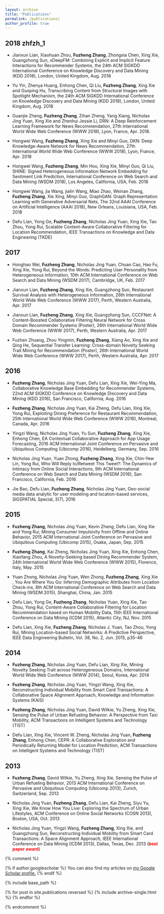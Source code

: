 ```yaml
---
layout: archive
title: "Publications"
permalink: /publications/
author_profile: true
---
```

## 2018 zhfzh_1

* Jianxun Lian, Xiaohuan Zhou, **Fuzheng Zhang**, Zhongxia Chen, Xing Xie, Guangzhong Sun, xDeepFM: Combining Explicit and Implicit Feature Interactions for Recommender Systems, the 24th ACM SIGKDD International Conference on Knowledge Discovery and Data Mining (KDD 2018), London, United Kingdom, Aug. 2018

* Yu Yin, Zhenya Huang, Enhong Chen, Qi Liu, **Fuzheng Zhang**, Xing Xie and Guoping Hu, Transcribing Content from Structural Images with Spotlight Mechanism, the 24th ACM SIGKDD International Conference on Knowledge Discovery and Data Mining (KDD 2018), London, United Kingdom, Aug. 2018

* Guanjie Zheng, **Fuzheng Zhang**, Zihan Zheng, Yang Xiang, Nicholas Jing Yuan, Xing Xie and Zhenhui Jessie Li, DRN: A Deep Reinforcement Learning Framework for News Recommendation, 27th International World Wide Web Conference (WWW 2018), Lyon, France, Apr. 2018.

* Hongwei Wang, **Fuzheng Zhang**, Xing Xie and Minyi Guo, DKN: Deep Knowledge-Aware Network for News Recommendation, 27th International World Wide Web Conference (WWW 2018), Lyon, France, Apr. 2018

* Hongwei Wang, **Fuzheng Zhang**, Min Hou, Xing Xie, Minyi Guo, Qi Liu, SHINE: Signed Heterogeneous Information Network Embedding for Sentiment Link Prediction, International Conference on Web Search and Data Mining (WSDM 2018), Los Angeles, California, USA, Feb. 2018

* Hongwei Wang, jia Wang, jialin Wang, Miao Zhao, Weinan Zhang, **Fuzheng Zhang**, Xie Xing, Minyi Guo, GraphGAN: Graph Representation Learning with Generative Adversarial Nets, The 32nd AAAI Conference on Artificial Intelligence (AAAI 2018), New Orleans, Louisiana, USA, Feb. 2018

* Defu Lian, Yong Ge, **Fuzheng Zhang**, Nicholas Jing Yuan, Xing Xie, Tao Zhou, Yong Rui, Scalable Content-Aware Collaborative Filtering for Location Recommendation, IEEE Transactions on Knowledge and Data Engineering (TKDE)


## 2017

* Honghao Wei, **Fuzheng Zhang**, Nicholas Jing Yuan, Chuan Cao, Hao Fu, Xing Xie, Yong Rui, Beyond the Words: Predicting User Personality from Heterogeneous Information, 10th ACM International Conference on Web Search and Data Mining (WSDM 2017), Cambridge, UK, Feb. 2017

* Jianxun Lian, **Fuzheng Zhang**, Xing Xie, Guangzhong Sun, Restaurant Survival Analysis with Heterogeneous Information, 26th International World Wide Web Conference (WWW 2017), Perth, Western Australia, Apr. 2017

* Jianxun Lian, **Fuzheng Zhang**, Xing Xie, Guangzhong Sun, CCCFNet: A Content-Boosted Collaborative Filtering Neural Network for Cross Domain Recommender Systems (Poster), 26th International World Wide Web Conference (WWW 2017), Perth, Western Australia, Apr. 2017

* Fuzhen Zhuang, Zhou Yingmin, **Fuzheng Zhang**, Xiang Ao, Xing Xie and Qing He, Sequential Transfer Learning: Cross-domain Novelty Seeking Trait Mining for Recommendation (Poster), 26th International World Wide Web Conference (WWW 2017), Perth, Western Australia, Apr. 2017


## 2016

* **Fuzheng Zhang**, Nicholas Jing Yuan, Defu Lian, Xing Xie, Wei-Ying Ma, Collaborative Knowledge Base Embedding for Recommender Systems, 22nd ACM SIGKDD Conference on Knowledge Discovery and Data Mining (KDD 2016), San Francisco, California, Aug. 2016

* **Fuzheng Zhang**, Nicholas Jing Yuan, Kai Zheng, Defu Lian, Xing Xie, Yong Rui, Exploiting Dining Preference for Restaurant Recommendation, 25th International World Wide Web Conference (WWW 2016), Montreal, Canada, Apr. 2016

* Yingzi Wang, Nicholas Jing Yuan, Yu Sun, **Fuzheng Zhang**, Xing Xie, Enhong Chen, EA Contextual Collaborative Approach for App Usage Forecasting, 2016 ACM International Joint Conference on Pervasive and Ubiquitous Computing (Ubicomp 2016), Heidelberg, Germany, Sep. 2016

* Nicholas Jing Yuan, Yuan Zhong, **Fuzheng Zhang**, Xing Xie, Chin-Yew Lin, Yong Rui, Who Will Reply to/Retweet This Tweet?: The Dynamics of Intimacy from Online Social Interactions, 9th ACM International Conference on Web Search and Data Mining (WSDM 2016), San Francisco, California, Feb. 2016

* Jie Bao, Defu Lian, **Fuzheng Zhang**, Nicholas Jing Yuan, Geo-social media data analytic for user modeling and location-based services, SIGSPATIAL Special, 3(7), 2016

## 2015

* **Fuzheng Zhang**, Nicholas Jing Yuan, Kevin Zheng, Defu Lian, Xing Xie and Yong Rui, Mining Consumer Impulsivity from Offline and Online Behavior, 2015 ACM International Joint Conference on Pervasive and Ubiquitous Computing (Ubicomp 2015), Osaka, Japan, Sep. 2015

* **Fuzheng Zhang**, Kai Zheng, Nicholas Jing Yuan, Xing Xie, Enhong Chen, Xiaofang Zhou, A Novelty-Seeking based Dining Recommender System, 24th International World Wide Web Conference (WWW 2015), Florence, Italy, May. 2015

* Yuan Zhong, Nicholas Jing Yuan, Wen Zhong, **Fuzheng Zhang**, Xing Xie , You Are Where You Go: Inferring Demographic Attributes from Location Check-ins, 8th ACM International Conference on Web Search and Data Mining (WSDM 2015), Shanghai, China, Jan. 2015

* Defu Lian, Yong Ge, **Fuzheng Zhang**, Nicholas Yuan, Xing Xie, Tao Zhou, Yong Rui, Content-Aware Collaborative Filtering for Location Recommendation based on Human Mobility Data, 15th IEEE International Conference on Data Mining (ICDM 2015), Atlantic City, NJ, Nov. 2015

* Defu Lian, Xing Xie, **Fuzheng Zhang**, Nicholas J. Yuan, Tao Zhou, Yong Rui, Mining Location-based Social Networks: A Predictive Perspective, IEEE Data Engineering Bulletin, Vol. 38, No. 2, Jun. 2015, p35-46


## 2014

* **Fuzheng Zhang**, Nicholas Jing Yuan, Defu Lian, Xing Xie, Mining Novelty Seeking Trait across Heterogeneous Domains, International World Wide Web Conference (WWW 2014), Seoul, Korea, Apr. 2014

* **Fuzheng Zhang**, Nicholas Jing Yuan, Yingzi Wang, Xing Xie, Reconstructing Individual Mobility from Smart Card Transactions: A Collaborative Space Alignment Approach, Knowledge and Information Systems (KAIS)

* **Fuzheng Zhang**, Nicholas Jing Yuan, David Wilkie, Yu Zheng, Xing Xie, Sensing the Pulse of Urban Refueling Behavior: A Perspective from Taxi Mobility, ACM Transactions on Intelligent Systems and Technology (TIST)

* Defu Lian, Xing Xie, Vincent W. Zheng, Nicholas Jing Yuan, **Fuzheng Zhang**, Enhong Chen, CEPR: A Collaborative Exploration and Periodically Returning Model for Location Prediction, ACM Transactions on Intelligent Systems and Technology (TIST)


## 2013

* **Fuzheng Zhang**, David Wilkie, Yu Zheng, Xing Xie, Sensing the Pulse of Urban Refueling Behavior, 2013 ACM International Conference on Pervasive and Ubiquitous Computing (Ubicomp 2013), Zurich, Switzerland, Sep. 2013

* Nicholas Jing Yuan, **Fuzheng Zhang**, Defu Lian, Kai Zheng, Siyu Yu, Xing Xie, We Know How You Live: Exploring the Spectrum of Urban Lifestyles, ACM Conference on Online Social Networks (COSN 2013), Boston, USA, Oct. 2013

* Nicholas Jing Yuan, Yingzi Wang, **Fuzheng Zhang**, Xing Xie, and Guangzhong Sun, Reconstructing Individual Mobility from Smart Card Transactions: A Space Alignment Approach, IEEE International Conference on Data Mining (ICDM 2013), Dallas, Texas, Dec. 2013 (<span style="color:red;font-weight:bold">best paper award</span>)


{% comment %}

{% if author.googlescholar %}
  You can also find my articles on <u><a href="{{author.googlescholar}}">my Google Scholar profile</a>.</u>
{% endif %}

{% include base_path %}

{% for post in site.publications reversed %}
  {% include archive-single.html %}
{% endfor %}

{% endcomment %}



